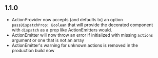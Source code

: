 ## 1.1.0

- ActionProvider now accepts (and defaults to) an option `passDispatchProp:
  Boolean` that will provide the decorated component with `dispatch` as a prop
  like ActionEmitters would.
- ActionEmitter will now throw an error if initialized with missing `actions`
  argument or one that is not an array
- ActionEmitter's warning for unknown actions is removed in the production
  build now

